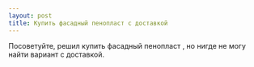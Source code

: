 ```yaml
---
layout: post 
title: Купить фасадный пенопласт с доставкой 
--- 
```

Посоветуйте, решил купить фасадный пенопласт , но нигде не могу найти вариант с доставкой.
